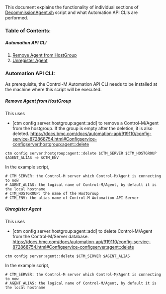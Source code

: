 This document explains the functionality of individual sections of [DecommissionAgent.sh](./DecommissionAgent.sh) script and what Automation API CLIs are performed.


### Table of Contents:
##### Automation API CLI
1. [Remove Agent from HostGroup](./code-doc-DecommissionAgent.md#remove-agent-from-hostgroup)
2. [Unregister Agent](./code-doc-DecommissionAgent.md#unregister-agent)


### Automation API CLI:
As prerequisite, the Control-M Automation API CLI needs to be installed at the machine where this script will be executed. 


##### Remove Agent from HostGroup
This uses

  * [ctm config server:hostgroup:agent::add] to remove a Control-M/Agent from the hostgroup. If the group is empty after the deletion, it is also deleted.
		https://docs.bmc.com/docs/automation-api/919110/config-service-872868754.html#Configservice-configserver:hostgroup:agent::delete

```
ctm config server:hostgroup:agent::delete $CTM_SERVER $CTM_HOSTGROUP $AGENT_ALIAS -e $CTM_ENV
```

 In the example script, 
 
    # CTM_SERVER: the Control-M server which Control-M/Agent is connecting to now
	# AGENT_ALIAS: the logical name of Control-M/Agent, by default it is the local hostname
	# CTM_HOSTGROUP: the name of the HostGroup
	# CTM_ENV: the alias name of Control-M Automation API Server


##### Unregister Agent
This uses

  * [ctm config server:hostgroup:agent::add] to delete Control-M/Agent from the Control-M/Server database. 
		https://docs.bmc.com/docs/automation-api/919110/config-service-872868754.html#Configservice-configserver:agent::delete

```
ctm config server:agent::delete $CTM_SERVER $AGENT_ALIAS
```
In the example script, 

	# CTM_SERVER: the Control-M server which Control-M/Agent is connecting to now
	# AGENT_ALIAS: the logical name of Control-M/Agent, by default it is the local hostname
    
